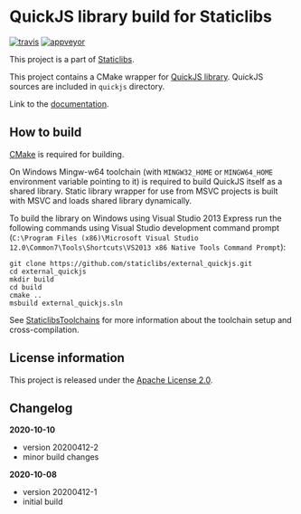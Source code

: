 QuickJS library build for Staticlibs
====================================

[![travis](https://travis-ci.org/staticlibs/external_quickjs.svg?branch=master)](https://travis-ci.org/staticlibs/external_quickjs)
[![appveyor](https://ci.appveyor.com/api/projects/status/github/staticlibs/external_quickjs?svg=true)](https://ci.appveyor.com/project/staticlibs/external-quickjs)

This project is a part of [Staticlibs](http://staticlibs.net/).

This project contains a CMake wrapper for [QuickJS library](https://bellard.org/quickjs/).
QuickJS sources are included in `quickjs` directory.

Link to the [documentation](https://bellard.org/quickjs/quickjs.html).

How to build
------------

[CMake](http://cmake.org/) is required for building.

On Windows Mingw-w64 toolchain (with `MINGW32_HOME` or `MINGW64_HOME` environment variable pointing to it)
is required to build QuickJS itself as a shared library. Static library wrapper for use from
MSVC projects is built with MSVC and loads shared library dynamically.

To build the library on Windows using Visual Studio 2013 Express run the following commands using
Visual Studio development command prompt 
(`C:\Program Files (x86)\Microsoft Visual Studio 12.0\Common7\Tools\Shortcuts\VS2013 x86 Native Tools Command Prompt`):

    git clone https://github.com/staticlibs/external_quickjs.git
    cd external_quickjs
    mkdir build
    cd build
    cmake ..
    msbuild external_quickjs.sln

See [StaticlibsToolchains](https://github.com/staticlibs/wiki/wiki/StaticlibsToolchains) for 
more information about the toolchain setup and cross-compilation.

License information
-------------------

This project is released under the [Apache License 2.0](http://www.apache.org/licenses/LICENSE-2.0).

Changelog
---------

**2020-10-10**

 * version 20200412-2
 * minor build changes

**2020-10-08**

 * version 20200412-1
 * initial build
